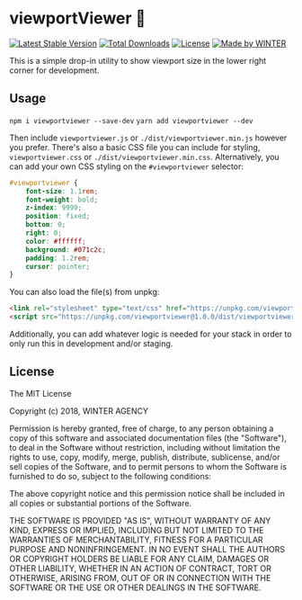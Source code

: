 # viewportViewer :see_no_evil:

[![Latest Stable Version](https://img.shields.io/npm/v/viewportviewer.svg)](https://www.npmjs.com/package/viewportviewer) [![Total Downloads](https://img.shields.io/npm/dt/viewportviewer.svg)](https://npm-stat.com/charts.html?package=viewportviewer) [![License](https://img.shields.io/github/license/winteragency/viewportviewer.svg)](https://github.com/winteragency/viewportviewer) [![Made by WINTER](https://img.shields.io/badge/made%20by-%E2%9D%84%20WINTER-blue.svg)](https://winteragency.se)

This is a simple drop-in utility to show viewport size in the lower right corner for development.

## Usage

`npm i viewportviewer --save-dev`
`yarn add viewportviewer --dev`

Then include `viewportviewer.js` or `./dist/viewportviewer.min.js` however you prefer.
There's also a basic CSS file you can include for styling, `viewportviewer.css` or `./dist/viewportviewer.min.css`.
Alternatively, you can add your own CSS styling on the `#viewportviewer` selector:

```css
#viewportviewer {
	font-size: 1.1rem;
	font-weight: bold;
	z-index: 9999;
	position: fixed;
	bottom: 0;
	right: 0;
	color: #ffffff;
	background: #071c2c;
	padding: 1.2rem;
	cursor: pointer;
}
```

You can also load the file(s) from unpkg:

```html
<link rel="stylesheet" type="text/css" href="https://unpkg.com/viewportviewer@1.0.0/dist/viewportviewer.min.css">
<script src="https://unpkg.com/viewportviewer@1.0.0/dist/viewportviewer.min.js"></script>
```

Additionally, you can add whatever logic is needed for your stack in order to only run this in development and/or staging.

## License

The MIT License

Copyright (c) 2018, WINTER AGENCY

Permission is hereby granted, free of charge, to any person obtaining a copy of this software and associated documentation files (the "Software"), to deal in the Software without restriction, including without limitation the rights to use, copy, modify, merge, publish, distribute, sublicense, and/or sell copies of the Software, and to permit persons to whom the Software is furnished to do so, subject to the following conditions:

The above copyright notice and this permission notice shall be included in all copies or substantial portions of the Software.

THE SOFTWARE IS PROVIDED "AS IS", WITHOUT WARRANTY OF ANY KIND, EXPRESS OR IMPLIED, INCLUDING BUT NOT LIMITED TO THE WARRANTIES OF MERCHANTABILITY, FITNESS FOR A PARTICULAR PURPOSE AND NONINFRINGEMENT. IN NO EVENT SHALL THE AUTHORS OR COPYRIGHT HOLDERS BE LIABLE FOR ANY CLAIM, DAMAGES OR OTHER LIABILITY, WHETHER IN AN ACTION OF CONTRACT, TORT OR OTHERWISE, ARISING FROM, OUT OF OR IN CONNECTION WITH THE SOFTWARE OR THE USE OR OTHER DEALINGS IN THE SOFTWARE.
